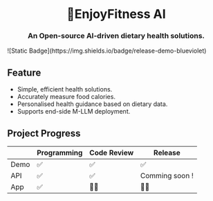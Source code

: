 <h1 align="center">🥦EnjoyFitness AI</h1>
<h3 align="center">An Open-source AI-driven dietary health solutions.</h3>
![Static Badge](https://img.shields.io/badge/release-demo-blueviolet)




## Feature

- Simple, efficient health solutions.
- Accurately measure food calories.
- Personalised health guidance based on dietary data.
- Supports end-side M-LLM deployment.



## Project Progress

|      | Programming | Code Review | Release        |
| ---- | ----------- | ----------- | -------------- |
| Demo | ✅           | ✅           | ✅              |
| API  | ✅           | ✅           | Comming soon ! |
| App  | ✅           | 👨‍💻          | 👨‍💻             |
